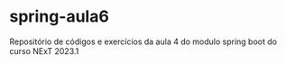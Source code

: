 # spring-aula6
Repositório de códigos e exercícios da aula 4 do modulo spring boot do curso NExT 2023.1
